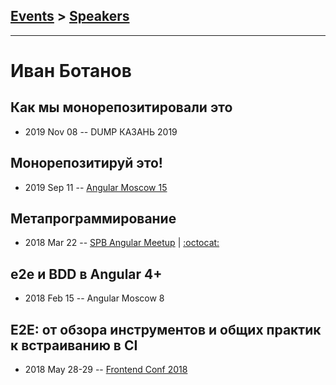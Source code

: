 ## [Events](../README.md) > [Speakers](../speakers.md)
---

# Иван Ботанов

## Как мы монорепозитировали это
- 2019 Nov 08 -- DUMP КАЗАНЬ 2019    
## Монорепозитируй это!
- 2019 Sep 11 -- [Angular Moscow 15](https://youtu.be/n0c7kIJQZqE)    
## Метапрограммирование
- 2018 Mar 22 -- [SPB Angular Meetup](https://youtu.be/JOO_Trs3X5M)   | [:octocat:](https://github.com/StressoID/custom-angular-decorators) 
## e2e и BDD в Angular 4+
- 2018 Feb 15 -- Angular Moscow 8    
## E2E: от обзора инструментов и общих практик к встраиванию в CI
- 2018 May 28-29 -- [Frontend Conf 2018](https://www.youtube.com/watch?v=iKt9Q4u1emU)    
